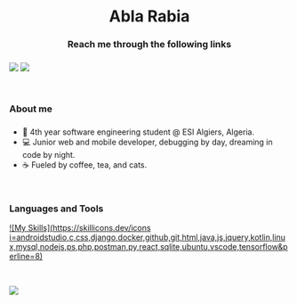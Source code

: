 
<h1 align="center">Abla Rabia</h1>

###

<h3 align="center">Reach me through the following links</h3>

###

[<img src="https://img.shields.io/badge/linkedin-%230077B5.svg?&style=for-the-badge&logo=linkedin&logoColor=white">](https://www.linkedin.com/in/abla-rabia-%F0%9F%87%B5%F0%9F%87%B8-982147231/)
[<img src="https://img.shields.io/badge/Gmail-D14836?style=for-the-badge&logo=gmail&logoColor=white">](mailto:la_rabia@esi.dz)

</br>
<h3 align="left">About me</h3>

###

- :school: 4th year software engineering student @ ESI Algiers, Algeria.
- 💻 Junior web and mobile developer, debugging by day, dreaming in code by night.
- ☕ Fueled by coffee, tea, and cats.
  

<br/>

<h3 align="left">Languages and Tools</h3>

[![My Skills](https://skillicons.dev/icons i=androidstudio,c,css,django,docker,github,git,html,java,js,jquery,kotlin,linux,mysql,nodejs,ps,php,postman,py,react,sqlite,ubuntu,vscode,tensorflow&perline=8)](https://skillicons.dev)

<br/>
 
 ![](https://github-readme-stats.vercel.app/api/top-langs/?username=abla-rabia&theme=light&hide_border=false&include_all_commits=true&count_private=false&layout=compact&langs_count=8)<br/><br/>

<br/>


